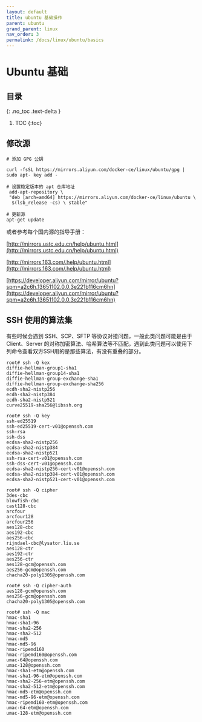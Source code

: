 ```yaml
---
layout: default
title: ubuntu 基础操作
parent: ubuntu
grand_parent: linux
nav_order: 3
permalink: /docs/linux/ubuntu/basics
---
```


# Ubuntu 基础

## 目录
{: .no_toc .text-delta }

1. TOC
{:toc}

## 修改源

```shell
# 添加 GPG 公钥

curl -fsSL https://mirrors.aliyun.com/docker-ce/linux/ubuntu/gpg | sudo apt- key add -

# 设置稳定版本的 apt 仓库地址
 add-apt-repository \
 "deb [arch=amd64] https://mirrors.aliyun.com/docker-ce/linux/ubuntu \
  $(lsb_release -cs) \ stable"

# 更新源
apt-get update
```





或者参考每个国内源的指导手册：

[http://mirrors.ustc.edu.cn/help/ubuntu.html](http://mirrors.ustc.edu.cn/help/ubuntu.html)

[http://mirrors.163.com/.help/ubuntu.html](http://mirrors.163.com/.help/ubuntu.html)

[https://developer.aliyun.com/mirror/ubuntu?spm=a2c6h.13651102.0.0.3e221b116cm6hn](https://developer.aliyun.com/mirror/ubuntu?spm=a2c6h.13651102.0.0.3e221b116cm6hn)



## SSH 使用的算法集

有些时候会遇到 SSH、SCP、SFTP 等协议对接问题，一般此类问题可能是由于 Client、Server 的对称加密算法、哈希算法等不匹配，遇到此类问题可以使用下列命令查看双方SSH用的是那些算法，有没有重叠的部分。

```shell
root# ssh -Q kex
diffie-hellman-group1-sha1
diffie-hellman-group14-sha1
diffie-hellman-group-exchange-sha1
diffie-hellman-group-exchange-sha256
ecdh-sha2-nistp256
ecdh-sha2-nistp384
ecdh-sha2-nistp521
curve25519-sha256@libssh.org

root# ssh -Q key
ssh-ed25519
ssh-ed25519-cert-v01@openssh.com
ssh-rsa
ssh-dss
ecdsa-sha2-nistp256
ecdsa-sha2-nistp384
ecdsa-sha2-nistp521
ssh-rsa-cert-v01@openssh.com
ssh-dss-cert-v01@openssh.com
ecdsa-sha2-nistp256-cert-v01@openssh.com
ecdsa-sha2-nistp384-cert-v01@openssh.com
ecdsa-sha2-nistp521-cert-v01@openssh.com

root# ssh -Q cipher
3des-cbc
blowfish-cbc
cast128-cbc
arcfour
arcfour128
arcfour256
aes128-cbc
aes192-cbc
aes256-cbc
rijndael-cbc@lysator.liu.se
aes128-ctr
aes192-ctr
aes256-ctr
aes128-gcm@openssh.com
aes256-gcm@openssh.com
chacha20-poly1305@openssh.com

root# ssh -Q cipher-auth
aes128-gcm@openssh.com
aes256-gcm@openssh.com
chacha20-poly1305@openssh.com

root# ssh -Q mac
hmac-sha1
hmac-sha1-96
hmac-sha2-256
hmac-sha2-512
hmac-md5
hmac-md5-96
hmac-ripemd160
hmac-ripemd160@openssh.com
umac-64@openssh.com
umac-128@openssh.com
hmac-sha1-etm@openssh.com
hmac-sha1-96-etm@openssh.com
hmac-sha2-256-etm@openssh.com
hmac-sha2-512-etm@openssh.com
hmac-md5-etm@openssh.com
hmac-md5-96-etm@openssh.com
hmac-ripemd160-etm@openssh.com
umac-64-etm@openssh.com
umac-128-etm@openssh.com
```

